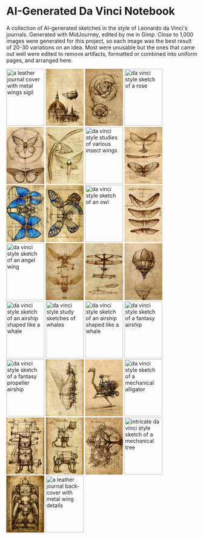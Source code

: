 # AI-Generated Da Vinci Notebook
A collection of AI-generated sketches in the style of Leonardo da Vinci's journals. Generated with MidJourney, edited by me in Gimp.
Close to 1,000 images were generated for this project, so each image was the best result of 20-30 variations on an idea. Most were unusable but the ones that came out well were edited to remove artifacts, formatted or combined into uniform pages, and arranged here.


<img src="images/davinci_cover.png" width="100" height="150" title="a leather journal cover with metal wings sigil"/> <img src="images/davinci_1.png" width="100" height="150" title="da vinci style sketch of florence cathedral"/> 
<img src="images/davinci_2.png" width="100" height="150" title="da vinci style sketch of a rose"/>
<img src="images/davinci_3.png" width="100" height="150" title="da vinci style sketch of a rose"/> 
<img src="images/davinci_4.png" width="100" height="150" title="da vinci style sketches of butterflies"/>
<img src="images/davinci_5.png" width="100" height="150" title="da vinci style sketch of a luna moth"/>
<img src="images/davinci_6.png" width="100" height="150" title="da vinci style studies of various insect wings"/> 
<img src="images/davinci_7.png" width="100" height="150" title="da vinci style sketches of gliders inspired by insect wings"/>
<img src="images/davinci_8.png" width="100" height="150" title="drawing of two mechanical blue butterflies"/>
<img src="images/davinci_9.png" width="100" height="150" title="drawing of a mechanical butterfly with stained-glass wings"/>
<img src="images/davinci_10.png" width="100" height="150" title="da vinci style sketch of an owl"/>
<img src="images/davinci_11.png" width="100" height="150" title="da vinci style sketch of four wings"/>
<img src="images/davinci_12.png" width="100" height="150" title="da vinci style sketch of an angel wing"/>
<img src="images/davinci_13.png" width="100" height="150" title="da vinci style sketch of two winged flying machines"/>
<img src="images/davinci_14.png" width="100" height="150" title="da vinci style sketch of a helicopter flying machine"/>
<img src="images/davinci_15.png" width="100" height="150" title="da vinci style sketch of a hot-air balloon"/>
<img src="images/davinci_16.png" width="100" height="150" title="da vinci style sketch of an airship shaped like a whale"/>
<img src="images/davinci_17.png" width="100" height="150" title="da vinci style study sketches of whales"/>
<img src="images/davinci_18.png" width="100" height="150" title="da vinci style sketch of an airship shaped like a whale"/>
<img src="images/davinci_19.png" width="100" height="150" title="da vinci style sketch of a fantasy airship"/>
<img src="images/davinci_20.png" width="100" height="150" title="da vinci style sketch of a fantasy propeller airship"/>
<img src="images/davinci_21.png" width="100" height="150" title="da vinci style sketch of a fantasy winged airship"/>
<img src="images/davinci_22.png" width="100" height="150" title="da vinci style sketch of a mechanical ostrich"/>
<img src="images/davinci_23.png" width="100" height="150" title="da vinci style sketch of a mechanical alligator"/>
<img src="images/davinci_24.png" width="100" height="150" title="da vinci style blueprints for a mechanical cat"/>
<img src="images/davinci_25.png" width="100" height="150" title="da vinci style blueprints for a mechanical cat"/>
<img src="images/davinci_26.png" width="100" height="150" title="intricate da vinci style sketch of a mechanical tree"/>
<img src="images/davinci_27.png" width="100" height="150" title="intricate da vinci style sketch of a mechanical tree"/>
<img src="images/davinci_28.png" width="100" height="150" title="da vinci style sketch of a mechanical guardian"/>
<img src="images/davinci_cover_back.png" width="100" height="150" title="a leather journal back-cover with metal wing details"/>
